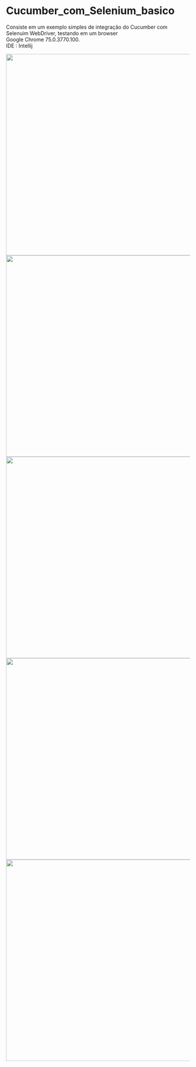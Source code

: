 # Cucumber_com_Selenium_basico
Consiste em um exemplo simples de integração do Cucumber com Selenuim WebDriver, testando em um browser  
Google Chrome  75.0.3770.100.  
IDE : Intellij      
<div align="center">
<img src="https://github.com/klausmerini/Cucumber_com_Selenium_basico/assets/109608171/e46ec703-0e75-49c3-ba42-d1d30e1989d8" width="550px" /)
</div>      
<div align="center">
<img src="https://github.com/klausmerini/Cucumber_com_Selenium_basico/assets/109608171/4e9afdb4-d072-4f88-be9b-e4c3924cc147" width="550px" /)
</div>      
<div align="center">
<img src="https://github.com/klausmerini/Cucumber_com_Selenium_basico/assets/109608171/85a883f4-fe32-42c8-921c-7650062bee13" width="550px" /)
</div>
<div align="center">
<img src="https://github.com/klausmerini/Cucumber_com_Selenium_basico/assets/109608171/301f6f90-f1db-4510-9968-d7aba059e673)" width="550px" /)
</div>
<div align="center">
<img src="https://github.com/klausmerini/Cucumber_com_Selenium_basico/assets/109608171/aba6ded3-e5f0-41b8-9d60-c450c4eaf45f" width="550px" /)
</div>      

